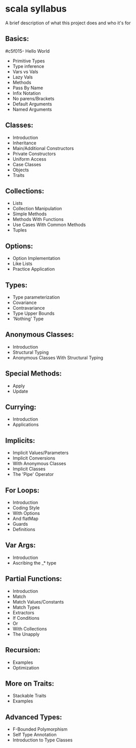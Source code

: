 
# scala syllabus

A brief description of what this project does and who it's for

## Basics:
#c5f015- Hello World
- Primitive Types
- Type inference
- Vars vs Vals
- Lazy Vals
- Methods
- Pass By Name
- Infix Notation
- No parens/Brackets
- Default Arguments
- Named Arguments
## Classes:
- Introduction
- Inheritance
- Main/Additional Constructors
- Private Constructors
- Uniform Access
- Case Classes
- Objects
- Traits
## Collections:
- Lists
- Collection Manipulation
- Simple Methods
- Methods With Functions
- Use Cases With Common Methods
- Tuples
## Options:
- Option Implementation
- Like Lists
- Practice Application
## Types:
- Type parameterization
- Covariance
- Contravariance
- Type Upper Bounds
- 'Nothing' Type
## Anonymous Classes:
- Introduction
- Structural Typing
- Anonymous Classes With Structural Typing
## Special Methods:
- Apply
- Update
## Currying:
- Introduction
- Applications
## Implicits:
- Implicit Values/Parameters
- Implicit Conversions
- With Anonymous Classes
- Implicit Classes
- The 'Pipe' Operator
## For Loops:
- Introduction
- Coding Style
- With Options
- And flatMap
- Guards
- Definitions
## Var Args:
- Introduction
- Ascribing the _* type
## Partial Functions:
- Introduction
- Match
- Match Values/Constants
- Match Types
- Extractors
- If Conditions
- Or
- With Collections
- The Unapply
## Recursion:
- Examples
- Optimization
## More on Traits:
- Stackable Traits
- Examples
## Advanced Types:
- F-Bounded Polymorphism
- Self Type Annotation
- Introduction to Type Classes
